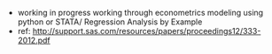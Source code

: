 - working in progress working through econometrics modeling using python or STATA/ Regression Analysis by Example
- ref: http://support.sas.com/resources/papers/proceedings12/333-2012.pdf
